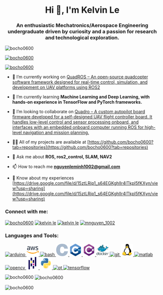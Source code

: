 <h1 align="center">Hi 👋, I'm Kelvin Le</h1>
<h3 align="center">An enthusiastic Mechatronics/Aerospace Engineering undergraduate driven by curiosity and a passion for research and technological exploration.</h3>

<p align="left"> <img src="https://komarev.com/ghpvc/?username=bocho0600&label=Profile%20views&color=0e75b6&style=flat" alt="bocho0600" /> </p>

<p align="left"> <a href="https://github.com/ryo-ma/github-profile-trophy"><img src="https://github-profile-trophy.vercel.app/?username=bocho0600" alt="bocho0600" /></a> </p>

<p align="left"> <a href="https://twitter.com/bocho0600" target="blank"><img src="https://img.shields.io/twitter/follow/bocho0600?logo=twitter&style=for-the-badge" alt="bocho0600" /></a> </p>

- 🔭 I’m currently working on [QuadROS – An open-source quadcopter software framework designed for real-time control, simulation, and development on UAV platforms using ROS2](https://github.com/bocho0600/ros2-quadro)

- 🌱 I’m currently learning **Machine Learning and Deep Learning, with hands-on experience in TensorFlow and PyTorch frameworks.**

- 👯 I’m looking to collaborate on [Quadro – A custom autopilot board firmware developed for a self-designed UAV flight controller board. It handles low-level control and sensor processing onboard, and interfaces with an embedded onboard computer running ROS for high-level navigation and mission planning.](https://github.com/bocho0600/quadro-quadcopter)

- 👨‍💻 All of my projects are available at [https://github.com/bocho0600?tab=repositories](https://github.com/bocho0600?tab=repositories)

- 💬 Ask me about **ROS, ros2_control, SLAM, NAV2**

- 📫 How to reach me **nguyenleminh1002@gmail.com**

- 📄 Know about my experiences [https://drive.google.com/file/d/15ztLRip1_s64EGKghlIr4lTkpI5fKXyn/view?usp=sharing](https://drive.google.com/file/d/15ztLRip1_s64EGKghlIr4lTkpI5fKXyn/view?usp=sharing)

<h3 align="left">Connect with me:</h3>
<p align="left">
<a href="https://twitter.com/bocho0600" target="blank"><img align="center" src="https://raw.githubusercontent.com/rahuldkjain/github-profile-readme-generator/master/src/images/icons/Social/twitter.svg" alt="bocho0600" height="30" width="40" /></a>
<a href="https://linkedin.com/in/kelvin le" target="blank"><img align="center" src="https://raw.githubusercontent.com/rahuldkjain/github-profile-readme-generator/master/src/images/icons/Social/linked-in-alt.svg" alt="kelvin le" height="30" width="40" /></a>
<a href="https://www.facebook.com/minhnguyen10022004/" target="blank"><img align="center" src="https://raw.githubusercontent.com/rahuldkjain/github-profile-readme-generator/master/src/images/icons/Social/facebook.svg" alt="kelvin le" height="30" width="40" /></a>
<a href="https://instagram.com/mnguyen_1002" target="blank"><img align="center" src="https://raw.githubusercontent.com/rahuldkjain/github-profile-readme-generator/master/src/images/icons/Social/instagram.svg" alt="mnguyen_1002" height="30" width="40" /></a>
</p>

<h3 align="left">Languages and Tools:</h3>
<p align="left"> <a href="https://www.arduino.cc/" target="_blank" rel="noreferrer"> <img src="https://cdn.worldvectorlogo.com/logos/arduino-1.svg" alt="arduino" width="40" height="40"/> </a> <a href="https://aws.amazon.com" target="_blank" rel="noreferrer"> <img src="https://raw.githubusercontent.com/devicons/devicon/master/icons/amazonwebservices/amazonwebservices-original-wordmark.svg" alt="aws" width="40" height="40"/> </a> <a href="https://www.gnu.org/software/bash/" target="_blank" rel="noreferrer"> <img src="https://www.vectorlogo.zone/logos/gnu_bash/gnu_bash-icon.svg" alt="bash" width="40" height="40"/> </a> <a href="https://www.cprogramming.com/" target="_blank" rel="noreferrer"> <img src="https://raw.githubusercontent.com/devicons/devicon/master/icons/c/c-original.svg" alt="c" width="40" height="40"/> </a> <a href="https://www.w3schools.com/cpp/" target="_blank" rel="noreferrer"> <img src="https://raw.githubusercontent.com/devicons/devicon/master/icons/cplusplus/cplusplus-original.svg" alt="cplusplus" width="40" height="40"/> </a> <a href="https://www.w3schools.com/cs/" target="_blank" rel="noreferrer"> <img src="https://raw.githubusercontent.com/devicons/devicon/master/icons/csharp/csharp-original.svg" alt="csharp" width="40" height="40"/> </a> <a href="https://www.docker.com/" target="_blank" rel="noreferrer"> <img src="https://raw.githubusercontent.com/devicons/devicon/master/icons/docker/docker-original-wordmark.svg" alt="docker" width="40" height="40"/> </a> <a href="https://git-scm.com/" target="_blank" rel="noreferrer"> <img src="https://www.vectorlogo.zone/logos/git-scm/git-scm-icon.svg" alt="git" width="40" height="40"/> </a> <a href="https://www.linux.org/" target="_blank" rel="noreferrer"> <img src="https://raw.githubusercontent.com/devicons/devicon/master/icons/linux/linux-original.svg" alt="linux" width="40" height="40"/> </a> <a href="https://www.mathworks.com/" target="_blank" rel="noreferrer"> <img src="https://upload.wikimedia.org/wikipedia/commons/2/21/Matlab_Logo.png" alt="matlab" width="40" height="40"/> </a> <a href="https://opencv.org/" target="_blank" rel="noreferrer"> <img src="https://www.vectorlogo.zone/logos/opencv/opencv-icon.svg" alt="opencv" width="40" height="40"/> </a> <a href="https://pandas.pydata.org/" target="_blank" rel="noreferrer"> <img src="https://raw.githubusercontent.com/devicons/devicon/2ae2a900d2f041da66e950e4d48052658d850630/icons/pandas/pandas-original.svg" alt="pandas" width="40" height="40"/> </a> <a href="https://www.python.org" target="_blank" rel="noreferrer"> <img src="https://raw.githubusercontent.com/devicons/devicon/master/icons/python/python-original.svg" alt="python" width="40" height="40"/> </a> <a href="https://www.qt.io/" target="_blank" rel="noreferrer"> <img src="https://upload.wikimedia.org/wikipedia/commons/0/0b/Qt_logo_2016.svg" alt="qt" width="40" height="40"/> </a> <a href="https://www.tensorflow.org" target="_blank" rel="noreferrer"> <img src="https://www.vectorlogo.zone/logos/tensorflow/tensorflow-icon.svg" alt="tensorflow" width="40" height="40"/> </a> </p>

<p><img align="left" src="https://github-readme-stats.vercel.app/api/top-langs?username=bocho0600&show_icons=true&locale=en&layout=compact" alt="bocho0600" /></p>

<p>&nbsp;<img align="center" src="https://github-readme-stats.vercel.app/api?username=bocho0600&show_icons=true&locale=en" alt="bocho0600" /></p>

<p><img align="center" src="https://github-readme-streak-stats.herokuapp.com/?user=bocho0600&" alt="bocho0600" /></p>
